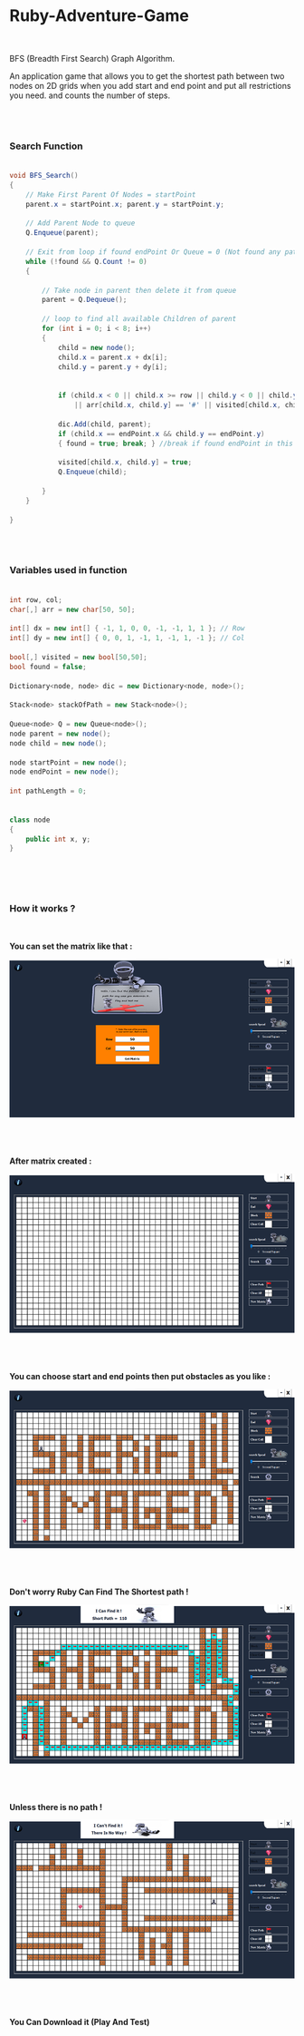# Ruby-Adventure-Game 

<br/>

BFS (Breadth First Search) Graph Algorithm.


An application game that allows you to get the shortest path between two nodes on 2D grids when you add start and end point and put all restrictions you need. and counts the number of steps.

<br/><br/>

### Search Function

```c#

void BFS_Search()
{
    // Make First Parent Of Nodes = startPoint
    parent.x = startPoint.x; parent.y = startPoint.y;

    // Add Parent Node to queue
    Q.Enqueue(parent);

    // Exit from loop if found endPoint Or Queue = 0 (Not found any path)
    while (!found && Q.Count != 0)
    {

        // Take node in parent then delete it from queue
        parent = Q.Dequeue();

        // loop to find all available Children of parent 
        for (int i = 0; i < 8; i++)
        {
            child = new node();
            child.x = parent.x + dx[i];
            child.y = parent.y + dy[i];


            if (child.x < 0 || child.x >= row || child.y < 0 || child.y >= col
                || arr[child.x, child.y] == '#' || visited[child.x, child.y] == true) continue;

            dic.Add(child, parent);
            if (child.x == endPoint.x && child.y == endPoint.y)
            { found = true; break; } //break if found endPoint in this node 

            visited[child.x, child.y] = true;
            Q.Enqueue(child);

        }
    }

}

```

<br/><br/>


### Variables used in function 

```c#

int row, col;
char[,] arr = new char[50, 50];

int[] dx = new int[] { -1, 1, 0, 0, -1, -1, 1, 1 }; // Row 
int[] dy = new int[] { 0, 0, 1, -1, 1, -1, 1, -1 }; // Col

bool[,] visited = new bool[50,50];
bool found = false;

Dictionary<node, node> dic = new Dictionary<node, node>();

Stack<node> stackOfPath = new Stack<node>();

Queue<node> Q = new Queue<node>();
node parent = new node();
node child = new node();

node startPoint = new node();
node endPoint = new node();

int pathLength = 0;


class node
{
    public int x, y;
}

```


<br/><br/><br/>


### How it works ?  

<br/>

__You can set the matrix like that :__

![This is an image](/Images/_1.png)

<br/><br/>


__After matrix created :__

![This is an image](/Images/_2.png)

<br/><br/>


__You can choose start and end points then put obstacles as you like :__

![This is an image](/Images/_3.png)

<br/><br/>


__Don't worry Ruby Can Find The Shortest path !__

![This is an image](/Images/_4.png)

<br/><br/>


__Unless there is no path !__

![This is an image](/Images/_7.png)


<br/><br/>

__You Can Download it (Play And Test)__

<br/>


